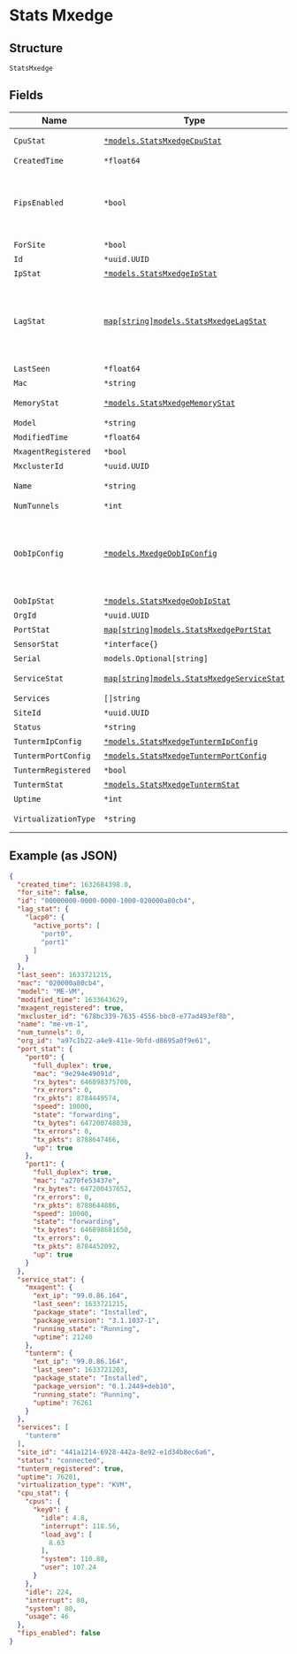 
# Stats Mxedge

## Structure

`StatsMxedge`

## Fields

| Name | Type | Tags | Description |
|  --- | --- | --- | --- |
| `CpuStat` | [`*models.StatsMxedgeCpuStat`](../../doc/models/stats-mxedge-cpu-stat.md) | Optional | CPU/core stats list |
| `CreatedTime` | `*float64` | Optional | - |
| `FipsEnabled` | `*bool` | Optional | alue indicating fips configuration on the device |
| `ForSite` | `*bool` | Optional | - |
| `Id` | `*uuid.UUID` | Optional | - |
| `IpStat` | [`*models.StatsMxedgeIpStat`](../../doc/models/stats-mxedge-ip-stat.md) | Optional | IP stats |
| `LagStat` | [`map[string]models.StatsMxedgeLagStat`](../../doc/models/stats-mxedge-lag-stat.md) | Optional | Stat for LAG (Link Aggregation Group). Property key is the LAG name |
| `LastSeen` | `*float64` | Optional | - |
| `Mac` | `*string` | Optional | - |
| `MemoryStat` | [`*models.StatsMxedgeMemoryStat`](../../doc/models/stats-mxedge-memory-stat.md) | Optional | Memory usage |
| `Model` | `*string` | Optional | - |
| `ModifiedTime` | `*float64` | Optional | - |
| `MxagentRegistered` | `*bool` | Optional | - |
| `MxclusterId` | `*uuid.UUID` | Optional | - |
| `Name` | `*string` | Optional | The name of the tunnel |
| `NumTunnels` | `*int` | Optional | - |
| `OobIpConfig` | [`*models.MxedgeOobIpConfig`](../../doc/models/mxedge-oob-ip-config.md) | Optional | ip configuration of the Mist Edge out-of_band management interface |
| `OobIpStat` | [`*models.StatsMxedgeOobIpStat`](../../doc/models/stats-mxedge-oob-ip-stat.md) | Optional | - |
| `OrgId` | `*uuid.UUID` | Optional | - |
| `PortStat` | [`map[string]models.StatsMxedgePortStat`](../../doc/models/stats-mxedge-port-stat.md) | Optional | - |
| `SensorStat` | `*interface{}` | Optional | - |
| `Serial` | `models.Optional[string]` | Optional | - |
| `ServiceStat` | [`map[string]models.StatsMxedgeServiceStat`](../../doc/models/stats-mxedge-service-stat.md) | Optional | stat for each services |
| `Services` | `[]string` | Optional | - |
| `SiteId` | `*uuid.UUID` | Optional | - |
| `Status` | `*string` | Optional | - |
| `TuntermIpConfig` | [`*models.StatsMxedgeTuntermIpConfig`](../../doc/models/stats-mxedge-tunterm-ip-config.md) | Optional | - |
| `TuntermPortConfig` | [`*models.StatsMxedgeTuntermPortConfig`](../../doc/models/stats-mxedge-tunterm-port-config.md) | Optional | - |
| `TuntermRegistered` | `*bool` | Optional | - |
| `TuntermStat` | [`*models.StatsMxedgeTuntermStat`](../../doc/models/stats-mxedge-tunterm-stat.md) | Optional | - |
| `Uptime` | `*int` | Optional | - |
| `VirtualizationType` | `*string` | Optional | Virtualization environment |

## Example (as JSON)

```json
{
  "created_time": 1632684398.0,
  "for_site": false,
  "id": "00000000-0000-0000-1000-020000a80cb4",
  "lag_stat": {
    "lacp0": {
      "active_ports": [
        "port0",
        "port1"
      ]
    }
  },
  "last_seen": 1633721215,
  "mac": "020000a80cb4",
  "model": "ME-VM",
  "modified_time": 1633643629,
  "mxagent_registered": true,
  "mxcluster_id": "678bc339-7635-4556-bbc0-e77ad493ef8b",
  "name": "me-vm-1",
  "num_tunnels": 0,
  "org_id": "a97c1b22-a4e9-411e-9bfd-d8695a0f9e61",
  "port_stat": {
    "port0": {
      "full_duplex": true,
      "mac": "9e294e49091d",
      "rx_bytes": 646898375700,
      "rx_errors": 0,
      "rx_pkts": 8784449574,
      "speed": 10000,
      "state": "forwarding",
      "tx_bytes": 647200748038,
      "tx_errors": 0,
      "tx_pkts": 8788647466,
      "up": true
    },
    "port1": {
      "full_duplex": true,
      "mac": "a270fe53437e",
      "rx_bytes": 647200437652,
      "rx_errors": 0,
      "rx_pkts": 8788644886,
      "speed": 10000,
      "state": "forwarding",
      "tx_bytes": 646898681650,
      "tx_errors": 0,
      "tx_pkts": 8784452092,
      "up": true
    }
  },
  "service_stat": {
    "mxagent": {
      "ext_ip": "99.0.86.164",
      "last_seen": 1633721215,
      "package_state": "Installed",
      "package_version": "3.1.1037-1",
      "running_state": "Running",
      "uptime": 21240
    },
    "tunterm": {
      "ext_ip": "99.0.86.164",
      "last_seen": 1633721203,
      "package_state": "Installed",
      "package_version": "0.1.2449+deb10",
      "running_state": "Running",
      "uptime": 76261
    }
  },
  "services": [
    "tunterm"
  ],
  "site_id": "441a1214-6928-442a-8e92-e1d34b8ec6a6",
  "status": "connected",
  "tunterm_registered": true,
  "uptime": 76281,
  "virtualization_type": "KVM",
  "cpu_stat": {
    "cpus": {
      "key0": {
        "idle": 4.8,
        "interrupt": 118.56,
        "load_avg": [
          8.63
        ],
        "system": 110.88,
        "user": 107.24
      }
    },
    "idle": 224,
    "interrupt": 80,
    "system": 80,
    "usage": 46
  },
  "fips_enabled": false
}
```

